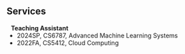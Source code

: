 ## Services

<h4 style="margin:0 10px 0;">Teaching Assistant</h4>

<ul style="margin:0 0 5px;">
  <li><autocolor>2024SP, CS6787, Advanced Machine Learning Systems</autocolor></li>
  <li><autocolor>2022FA, CS5412, Cloud Computing</autocolor></li>

</ul>

